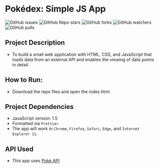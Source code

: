 # Pokédex: Simple JS App
![GitHub issues](https://img.shields.io/github/issues/eahowell/pokedex-js-app?color=yellow)
![GitHub Repo stars](https://img.shields.io/github/stars/eahowell/pokedex-js-app)
![GitHub forks](https://img.shields.io/github/forks/eahowell/pokedex-js-app)
![GitHub watchers](https://img.shields.io/github/watchers/eahowell/pokedex-js-app)
![GitHub pulls](https://img.shields.io/github/watchers/eahowell/pokedex-js-app)

## Project Description
- To build a small web application with HTML, CSS, and JavaScript that loads data from an external API and enables the viewing of data points in detail.

## How to Run:
- Download the repo files and open the index.html

## Project Dependencies
- JavaScript version: 1.5
- Formatted via `Prettier`
- The app will work in `Chrome`, `Firefox`, `Safari`, `Edge`, and `Internet Explorer 11`.


## API Used
- This app uses [Poké API](https://pokeapi.co/)

 
